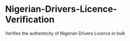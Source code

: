 # Nigerian-Drivers-Licence-Verification
Verifies the authenticity of Nigerian Drivers Licence in bulk
